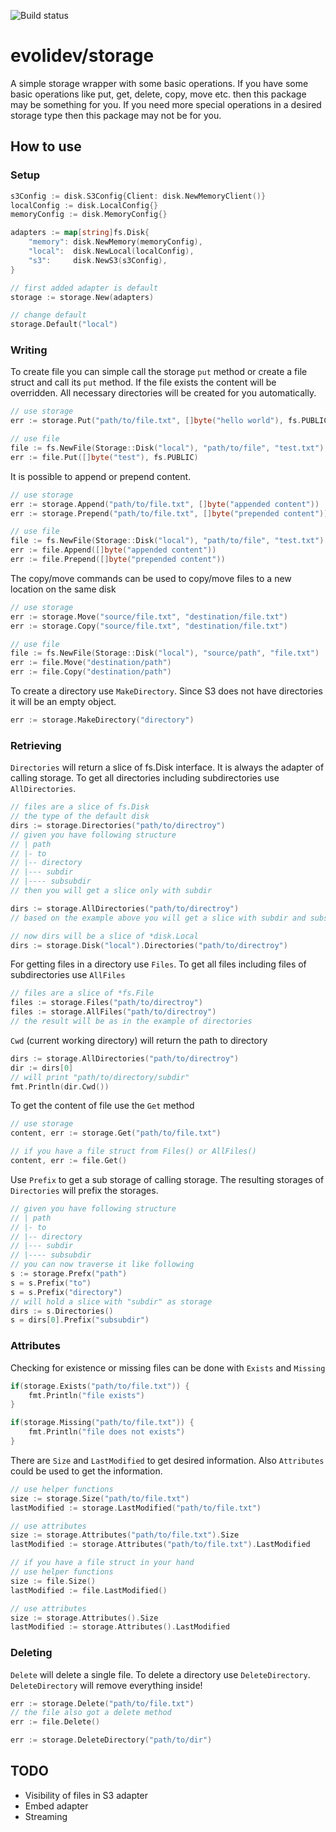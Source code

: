 ![Build status](https://github.com/evolidev/blitza/actions/workflows/main.yml/badge.svg)

# evolidev/storage

A simple storage wrapper with some basic operations. 
If you have some basic operations like put, get, delete, copy, move etc. then this package may be something for you. 
If you need more special operations in a desired storage type then this package may not be for you.

## How to use

### Setup

```go
s3Config := disk.S3Config{Client: disk.NewMemoryClient()}
localConfig := disk.LocalConfig{}
memoryConfig := disk.MemoryConfig{}

adapters := map[string]fs.Disk{
    "memory": disk.NewMemory(memoryConfig),
    "local":  disk.NewLocal(localConfig),
    "s3":     disk.NewS3(s3Config),
}

// first added adapter is default
storage := storage.New(adapters)

// change default
storage.Default("local")
```

### Writing

To create file you can simple call the storage `put` method or create a file struct and call its `put` method. 
If the file exists the content will be overridden. 
All necessary directories will be created for you automatically.  
```go
// use storage
err := storage.Put("path/to/file.txt", []byte("hello world"), fs.PUBLIC)

// use file
file := fs.NewFile(Storage::Disk("local"), "path/to/file", "test.txt")
err := file.Put([]byte("test"), fs.PUBLIC)
```

It is possible to append or prepend content. 

```go
// use storage
err := storage.Append("path/to/file.txt", []byte("appended content"))
err := storage.Prepend("path/to/file.txt", []byte("prepended content"))

// use file
file := fs.NewFile(Storage::Disk("local"), "path/to/file", "test.txt")
err := file.Append([]byte("appended content"))
err := file.Prepend([]byte("prepended content"))
```

The copy/move commands can be used to copy/move files to a new location on the same disk
```go
// use storage
err := storage.Move("source/file.txt", "destination/file.txt")
err := storage.Copy("source/file.txt", "destination/file.txt")

// use file
file := fs.NewFile(Storage::Disk("local"), "source/path", "file.txt")
err := file.Move("destination/path")
err := file.Copy("destination/path")
```

To create a directory use `MakeDirectory`. 
Since S3 does not have directories it will be an empty object. 

```go
err := storage.MakeDirectory("directory")
```

### Retrieving

`Directories` will return a slice of fs.Disk interface. It is always the adapter of calling storage.
To get all directories including subdirectories use `AllDirectories`.
```go
// files are a slice of fs.Disk
// the type of the default disk
dirs := storage.Directories("path/to/directroy")
// given you have following structure
// | path
// |- to
// |-- directory
// |--- subdir
// |---- subsubdir
// then you will get a slice only with subdir

dirs := storage.AllDirectories("path/to/directroy")
// based on the example above you will get a slice with subdir and subsubdir

// now dirs will be a slice of *disk.Local  
dirs := storage.Disk("local").Directories("path/to/directroy")
```

For getting files in a directory use `Files`. 
To get all files including files of subdirectories use `AllFiles`
```go
// files are a slice of *fs.File
files := storage.Files("path/to/directroy")
files := storage.AllFiles("path/to/directroy")
// the result will be as in the example of directories
```

`Cwd` (current working directory) will return the path to directory
```go
dirs := storage.AllDirectories("path/to/directroy")
dir := dirs[0]
// will print "path/to/directory/subdir"
fmt.Println(dir.Cwd())
```

To get the content of file use the `Get` method
```go
// use storage
content, err := storage.Get("path/to/file.txt")

// if you have a file struct from Files() or AllFiles()
content, err := file.Get()
```

Use `Prefix` to get a sub storage of calling storage. 
The resulting storages of `Directories` will prefix the storages.
```go
// given you have following structure
// | path
// |- to
// |-- directory
// |--- subdir
// |---- subsubdir
// you can now traverse it like following
s := storage.Prefx("path")
s = s.Prefix("to")
s = s.Prefix("directory")
// will hold a slice with "subdir" as storage
dirs := s.Directories()
s = dirs[0].Prefix("subsubdir")
```

### Attributes

Checking for existence or missing files can be done with `Exists` and `Missing`
```go
if(storage.Exists("path/to/file.txt")) {
	fmt.Println("file exists")
}

if(storage.Missing("path/to/file.txt")) {
    fmt.Println("file does not exists")
}
```

There are `Size` and `LastModified` to get desired information. 
Also `Attributes` could be used to get the information. 
```go
// use helper functions
size := storage.Size("path/to/file.txt")
lastModified := storage.LastModified("path/to/file.txt")

// use attributes
size := storage.Attributes("path/to/file.txt").Size
lastModified := storage.Attributes("path/to/file.txt").LastModified

// if you have a file struct in your hand
// use helper functions
size := file.Size()
lastModified := file.LastModified()

// use attributes
size := storage.Attributes().Size
lastModified := storage.Attributes().LastModified
```

### Deleting

`Delete` will delete a single file. To delete a directory use `DeleteDirectory`. 
`DeleteDirectory` will remove everything inside! 
```go
err := storage.Delete("path/to/file.txt")
// the file also got a delete method
err := file.Delete()

err := storage.DeleteDirectory("path/to/dir")
```

## TODO

* Visibility of files in S3 adapter
* Embed adapter
* Streaming